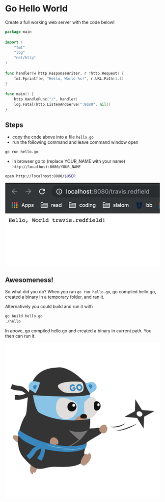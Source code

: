 # Go Hello World 

Create a full working web server with the code below!

```go
package main

import (
    "fmt"
    "log"
    "net/http"
)

func handler(w http.ResponseWriter, r *http.Request) {
    fmt.Fprintf(w, "Hello, World %s!", r.URL.Path[1:])
}

func main() {
    http.HandleFunc("/", handler)
    log.Fatal(http.ListenAndServe(":8080", nil))
}
```

## Steps

- copy the code above into a file `hello.go`
- run the following command and leave command window open
```bash
go run hello.go
```
- in browser go to (replace YOUR_NAME with your name) `http://localhost:8080/YOUR_NAME`
```bash
open http://localhost:8080/$USER
```

![hello](screens/hello-screen.png)

## Awesomeness!

So what did you do? When you ran `go run hello.go`, go compiled hello.go, created a binary in a temporary folder, and ran it.

Alternatively you could build and run it with 
```bash
go build hello.go
./hello
```
In above, go compiled hello.go and created a binary in current path. You then can run it.


![gopher ninja](images/gopher-ninja.png)